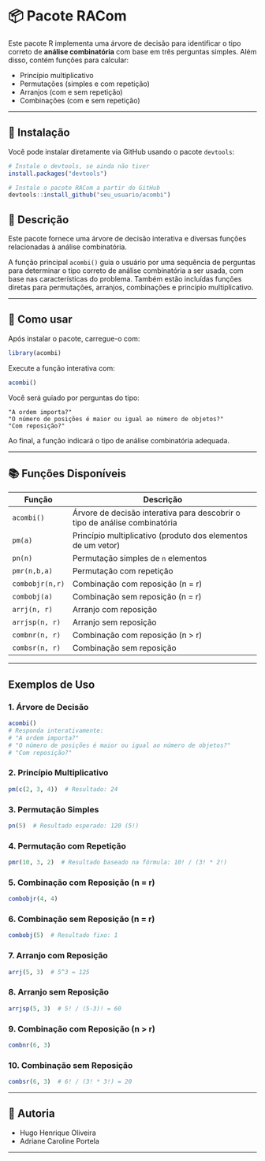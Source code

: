 # 📦 Pacote RACom

Este pacote R implementa uma árvore de decisão para identificar o tipo correto de **análise combinatória** com base em três perguntas simples. Além disso, contém funções para calcular:

- Princípio multiplicativo
- Permutações (simples e com repetição)
- Arranjos (com e sem repetição)
- Combinações (com e sem repetição)

---

## 🔧 Instalação

Você pode instalar diretamente via GitHub usando o pacote `devtools`:

```r
# Instale o devtools, se ainda não tiver
install.packages("devtools")

# Instale o pacote RACom a partir do GitHub
devtools::install_github("seu_usuario/acombi")
```
## 📄 Descrição

Este pacote fornece uma árvore de decisão interativa e diversas funções relacionadas à análise combinatória.

A função principal `acombi()` guia o usuário por uma sequência de perguntas para determinar o tipo correto de análise combinatória a ser usada, com base nas características do problema. Também estão incluídas funções diretas para permutações, arranjos, combinações e princípio multiplicativo.

---

## 🚀 Como usar

Após instalar o pacote, carregue-o com:

```r
library(acombi)
```

Execute a função interativa com:

```r
acombi()
```

Você será guiado por perguntas do tipo:

```
"A ordem importa?"
"O número de posições é maior ou igual ao número de objetos?"
"Com reposição?"
```

Ao final, a função indicará o tipo de análise combinatória adequada.

---

## 📚 Funções Disponíveis

| Função         | Descrição                                                              |
|----------------|------------------------------------------------------------------------|
| `acombi()`     | Árvore de decisão interativa para descobrir o tipo de análise combinatória |
| `pm(a)`        | Princípio multiplicativo (produto dos elementos de um vetor)          |
| `pn(n)`        | Permutação simples de `n` elementos                                    |
| `pmr(n,b,a)`   | Permutação com repetição                                               |
| `combobjr(n,r)`| Combinação com reposição (n = r)                                       |
| `combobj(a)`   | Combinação sem reposição (n = r)                                       |
| `arrj(n, r)`   | Arranjo com reposição                                                  |
| `arrjsp(n, r)` | Arranjo sem reposição                                                 |
| `combnr(n, r)` | Combinação com reposição (n > r)                                       |
| `combsr(n, r)` | Combinação sem reposição                                              |

---

## Exemplos de Uso

### 1. Árvore de Decisão

```r
acombi()
# Responda interativamente:
# "A ordem importa?"
# "O número de posições é maior ou igual ao número de objetos?"
# "Com reposição?"
```

### 2. Princípio Multiplicativo

```r
pm(c(2, 3, 4))  # Resultado: 24
```

### 3. Permutação Simples

```r
pn(5)  # Resultado esperado: 120 (5!)
```

### 4. Permutação com Repetição

```r
pmr(10, 3, 2)  # Resultado baseado na fórmula: 10! / (3! * 2!)
```

### 5. Combinação com Reposição (n = r)

```r
combobjr(4, 4)
```

### 6. Combinação sem Reposição (n = r)

```r
combobj(5)  # Resultado fixo: 1
```

### 7. Arranjo com Reposição

```r
arrj(5, 3)  # 5^3 = 125
```

### 8. Arranjo sem Reposição

```r
arrjsp(5, 3)  # 5! / (5-3)! = 60
```

### 9. Combinação com Reposição (n > r)

```r
combnr(6, 3)
```

### 10. Combinação sem Reposição

```r
combsr(6, 3)  # 6! / (3! * 3!) = 20
```

---

## 👥 Autoria

- Hugo Henrique Oliveira
- Adriane Caroline Portela

---


